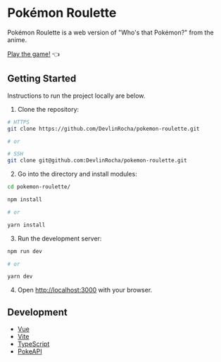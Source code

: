 # Pokémon Roulette

Pokémon Roulette is a web version of "Who's that Pokémon?" from the anime.

[Play the game!](https://pokemon-roulette.vercel.app/) 👈

## Getting Started

Instructions to run the project locally are below.

1. Clone the repository:

```bash
# HTTPS
git clone https://github.com/DevlinRocha/pokemon-roulette.git

# or

# SSH
git clone git@github.com:DevlinRocha/pokemon-roulette.git
```

2. Go into the directory and install modules:

```bash
cd pokemon-roulette/

npm install

# or

yarn install
```

3. Run the development server:

```bash
npm run dev

# or

yarn dev
```

4. Open [http://localhost:3000](http://localhost:3000) with your browser.

## Development

- [Vue](https://vuejs.org)
- [Vite](https://vitejs.dev)
- [TypeScript](https://www.typescriptlang.org/)
- [PokeAPI](https://pokeapi.co)
